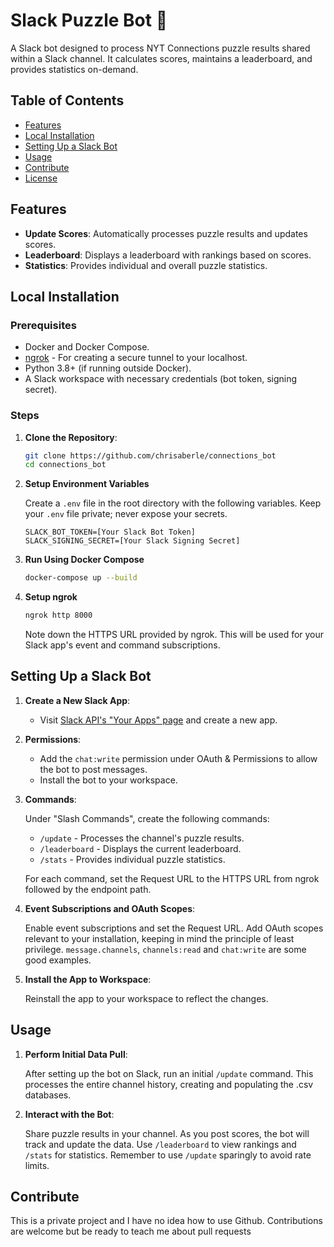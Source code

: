 # Slack Puzzle Bot 🧩

A Slack bot designed to process NYT Connections puzzle results shared within a Slack channel. It calculates scores, maintains a leaderboard, and provides statistics on-demand.

## Table of Contents

- [Features](#features)
- [Local Installation](#local-installation)
- [Setting Up a Slack Bot](#setting-up-a-slack-bot)
- [Usage](#usage)
- [Contribute](#contribute)
- [License](#license)

## Features

- **Update Scores**: Automatically processes puzzle results and updates scores.
- **Leaderboard**: Displays a leaderboard with rankings based on scores.
- **Statistics**: Provides individual and overall puzzle statistics.

## Local Installation

### Prerequisites

- Docker and Docker Compose.
- [ngrok](https://ngrok.com/download) - For creating a secure tunnel to your localhost.
- Python 3.8+ (if running outside Docker).
- A Slack workspace with necessary credentials (bot token, signing secret).

### Steps

1. **Clone the Repository**:
   
   ```bash
   git clone https://github.com/chrisaberle/connections_bot
   cd connections_bot
   ````

2. **Setup Environment Variables**
   
   Create a `.env` file in the root directory with the following variables. Keep your `.env` file private; never expose your secrets.
   ```
   SLACK_BOT_TOKEN=[Your Slack Bot Token]
   SLACK_SIGNING_SECRET=[Your Slack Signing Secret]
   ```

3. **Run Using Docker Compose**

   ```bash
   docker-compose up --build
   ```
   
4. **Setup ngrok**

   ```bash
   ngrok http 8000
   ```
   
   Note down the HTTPS URL provided by ngrok. This will be used for your Slack app's event and command subscriptions.

## Setting Up a Slack Bot

1. **Create a New Slack App**:
   
   - Visit [Slack API's "Your Apps" page](https://api.slack.com/apps) and create a new app.

2. **Permissions**:
   
   - Add the `chat:write` permission under OAuth & Permissions to allow the bot to post messages.
   - Install the bot to your workspace.

3. **Commands**:

   Under "Slash Commands", create the following commands:

   - `/update` - Processes the channel's puzzle results.
   - `/leaderboard` - Displays the current leaderboard.
   - `/stats` - Provides individual puzzle statistics.

   For each command, set the Request URL to the HTTPS URL from ngrok followed by the endpoint path.

4. **Event Subscriptions and OAuth Scopes**:

   Enable event subscriptions and set the Request URL. Add OAuth scopes relevant to your installation, keeping in mind the principle of least privilege. 
`message.channels`, `channels:read` and `chat:write` are some good examples.

5. **Install the App to Workspace**:

   Reinstall the app to your workspace to reflect the changes.

## Usage

1. **Perform Initial Data Pull**:

   After setting up the bot on Slack, run an initial `/update` command. This processes the entire channel history, creating and populating the .csv databases.

2. **Interact with the Bot**:

   Share puzzle results in your channel. As you post scores, the bot will track and update the data. Use `/leaderboard` to view rankings and `/stats` for statistics. Remember to use `/update` sparingly to avoid rate limits.

## Contribute

This is a private project and I have no idea how to use Github. Contributions are welcome but be ready to teach me about pull requests